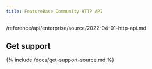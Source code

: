 ```yaml
---
title: FeatureBase Community HTTP API
---
```


/reference/api/enterprise/source/2022-04-01-http-api.md

## Get support

{% include /docs/get-support-source.md %}
